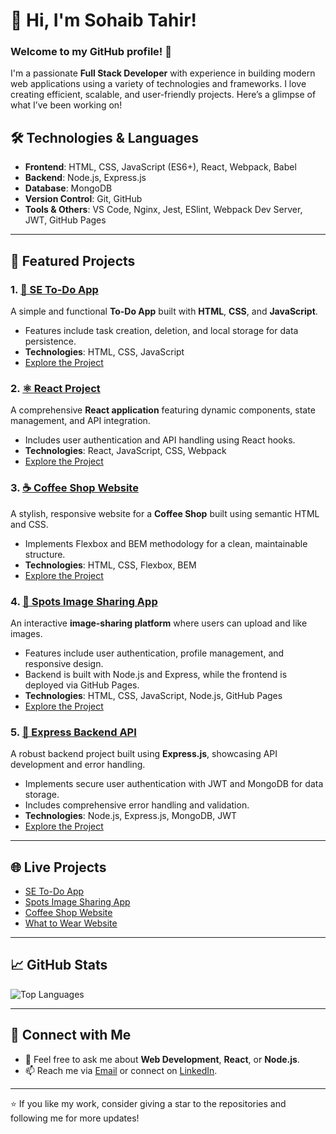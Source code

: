 # 👋 Hi, I'm Sohaib Tahir!

### Welcome to my GitHub profile! 🌟

I'm a passionate **Full Stack Developer** with experience in building modern web applications using a variety of technologies and frameworks. I love creating efficient, scalable, and user-friendly projects. Here’s a glimpse of what I’ve been working on!

## 🛠️ Technologies & Languages

- **Frontend**: HTML, CSS, JavaScript (ES6+), React, Webpack, Babel
- **Backend**: Node.js, Express.js
- **Database**: MongoDB
- **Version Control**: Git, GitHub
- **Tools & Others**: VS Code, Nginx, Jest, ESlint, Webpack Dev Server, JWT, GitHub Pages

---

## 📂 Featured Projects

### 1. [📝 SE To-Do App](https://github.com/sohaibtahir00/se-to-do)

A simple and functional **To-Do App** built with **HTML**, **CSS**, and **JavaScript**.

- Features include task creation, deletion, and local storage for data persistence.
- **Technologies**: HTML, CSS, JavaScript
- [Explore the Project](https://github.com/sohaibtahir00/se-to-do)

### 2. [⚛️ React Project](https://github.com/sohaibtahir00/se_project_react)

A comprehensive **React application** featuring dynamic components, state management, and API integration.

- Includes user authentication and API handling using React hooks.
- **Technologies**: React, JavaScript, CSS, Webpack
- [Explore the Project](https://github.com/sohaibtahir00/se_project_react)

### 3. [☕ Coffee Shop Website](https://github.com/sohaibtahir00/se_project_coffeeshop)

A stylish, responsive website for a **Coffee Shop** built using semantic HTML and CSS.

- Implements Flexbox and BEM methodology for a clean, maintainable structure.
- **Technologies**: HTML, CSS, Flexbox, BEM
- [Explore the Project](https://github.com/sohaibtahir00/se_project_coffeeshop)

### 4. [📸 Spots Image Sharing App](https://github.com/sohaibtahir00/se_project_spots)

An interactive **image-sharing platform** where users can upload and like images.

- Features include user authentication, profile management, and responsive design.
- Backend is built with Node.js and Express, while the frontend is deployed via GitHub Pages.
- **Technologies**: HTML, CSS, JavaScript, Node.js, GitHub Pages
- [Explore the Project](https://github.com/sohaibtahir00/se_project_spots)

### 5. [🚀 Express Backend API](https://github.com/sohaibtahir00/se_project_express)

A robust backend project built using **Express.js**, showcasing API development and error handling.

- Implements secure user authentication with JWT and MongoDB for data storage.
- Includes comprehensive error handling and validation.
- **Technologies**: Node.js, Express.js, MongoDB, JWT
- [Explore the Project](https://github.com/sohaibtahir00/se_project_express)

---

## 🌐 Live Projects

- [SE To-Do App](https://sohaibtahir00.github.io/se-to-do/)
- [Spots Image Sharing App](https://sohaibtahir00.github.io/se_project_spots/)
- [Coffee Shop Website](https://sohaibtahir00.github.io/se_project_coffeeshop/)
- [What to Wear Website](https://wt-wr.dob.jp/)

---

## 📈 GitHub Stats

![Top Languages](https://github-readme-stats.vercel.app/api/top-langs/?username=sohaibtahir00&layout=compact)

---

## 🤝 Connect with Me

- 💬 Feel free to ask me about **Web Development**, **React**, or **Node.js**.
- 📫 Reach me via [Email](mailto:sohaibtahir90@gmail.com) or connect on [LinkedIn](https://www.linkedin.com/in/stahir-dev).

---

⭐️ If you like my work, consider giving a star to the repositories and following me for more updates!
